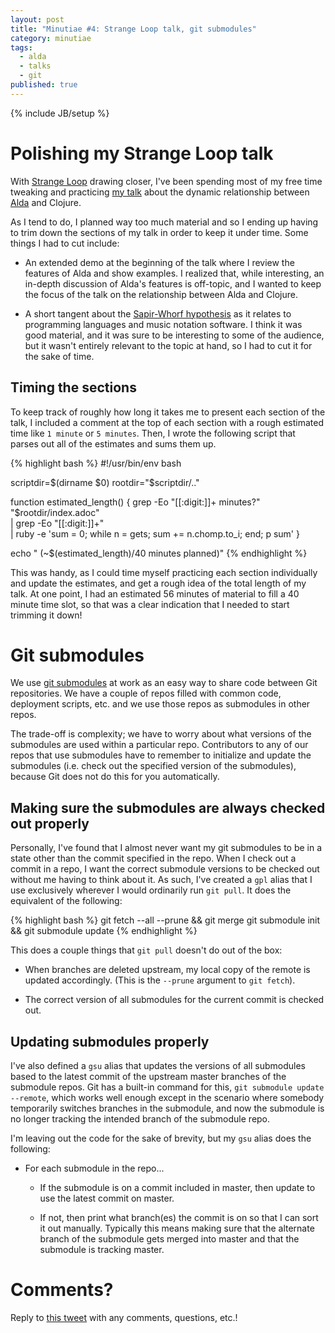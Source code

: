 ```yaml
---
layout: post
title: "Minutiae #4: Strange Loop talk, git submodules"
category: minutiae
tags:
  - alda
  - talks
  - git
published: true
---
```


{% include JB/setup %}

# Polishing my Strange Loop talk

With [Strange Loop][strangeloop] drawing closer, I've been spending most of my
free time tweaking and practicing [my talk][strangeloop-talk] about the dynamic
relationship between [Alda][alda] and Clojure.

As I tend to do, I planned way too much material and so I ending up having to
trim down the sections of my talk in order to keep it under time. Some things I
had to cut include:

* An extended demo at the beginning of the talk where I review the features of
  Alda and show examples. I realized that, while interesting, an in-depth
  discussion of Alda's features is off-topic, and I wanted to keep the focus of
  the talk on the relationship between Alda and Clojure.

* A short tangent about the [Sapir-Whorf hypothesis][sapir-whorf] as it relates
  to programming languages and music notation software. I think it was good
  material, and it was sure to be interesting to some of the audience, but it
  wasn't entirely relevant to the topic at hand, so I had to cut it for the sake
  of time.

## Timing the sections

To keep track of roughly how long it takes me to present each section of the
talk, I included a comment at the top of each section with a rough estimated
time like `1 minute` or `5 minutes`. Then, I wrote the following script that
parses out all of the estimates and sums them up.

{% highlight bash %}
#!/usr/bin/env bash

scriptdir=$(dirname $0)
rootdir="$scriptdir/.."

function estimated_length() {
  grep -Eo "[[:digit:]]+ minutes?" "$rootdir/index.adoc" \
    | grep -Eo "[[:digit:]]+" \
    | ruby -e 'sum = 0; while n = gets; sum += n.chomp.to_i; end; p sum'
}

echo " (~$(estimated_length)/40 minutes planned)"
{% endhighlight %}

This was handy, as I could time myself practicing each section individually and
update the estimates, and get a rough idea of the total length of my talk. At
one point, I had an estimated 56 minutes of material to fill a 40 minute time
slot, so that was a clear indication that I needed to start trimming it down!

# Git submodules

We use [git submodules][git-submodules] at work as an easy way to share code
between Git repositories. We have a couple of repos filled with common code,
deployment scripts, etc. and we use those repos as submodules in other repos.

The trade-off is complexity; we have to worry about what versions of the
submodules are used within a particular repo. Contributors to any of our
repos that use submodules have to remember to initialize and update the
submodules (i.e. check out the specified version of the submodules), because Git
does not do this for you automatically.

## Making sure the submodules are always checked out properly

Personally, I've found that I almost never want my git submodules to be in a
state other than the commit specified in the repo. When I check out a commit in
a repo, I want the correct submodule versions to be checked out without me
having to think about it. As such, I've created a `gpl` alias that I use
exclusively wherever I would ordinarily run `git pull`. It does the equivalent
of the following:

{% highlight bash %}
git fetch --all --prune && git merge
git submodule init && git submodule update
{% endhighlight %}

This does a couple things that `git pull` doesn't do out of the box:

* When branches are deleted upstream, my local copy of the remote is updated
  accordingly. (This is the `--prune` argument to `git fetch`).

* The correct version of all submodules for the current commit is checked out.

## Updating submodules properly

I've also defined a `gsu` alias that updates the versions of all submodules
based to the latest commit of the upstream master branches of the submodule
repos. Git has a built-in command for this, `git submodule update --remote`,
which works well enough except in the scenario where somebody temporarily
switches branches in the submodule, and now the submodule is no longer tracking
the intended branch of the submodule repo.

I'm leaving out the code for the sake of brevity, but my `gsu` alias does the
following:

* For each submodule in the repo...
  * If the submodule is on a commit included in master, then update to use the
    latest commit on master.

  * If not, then print what branch(es) the commit is on so that I can sort it
    out manually. Typically this means making sure that the alternate branch of
    the submodule gets merged into master and that the submodule is tracking
    master.

# Comments?

Reply to [this tweet][tweet] with any comments, questions, etc.!

[tweet]: https://twitter.com/dave_yarwood/status/FIXME

[alda]: https://alda.io
[strangeloop]: https://www.thestrangeloop.com
[strangeloop-talk]: https://www.thestrangeloop.com/2019/aldas-dynamic-relationship-with-clojure.html
[sapir-whorf]: https://en.wikipedia.org/wiki/Linguistic_relativity
[git-submodules]: https://git-scm.com/book/en/v2/Git-Tools-Submodules
